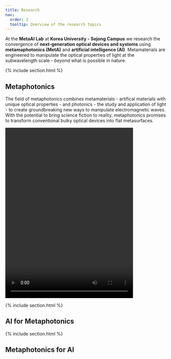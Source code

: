 ```yaml
---
title: Research
nav:
  order: 2
  tooltip: Overview of the research topics
---
```



At the **MetaAI Lab** at **Korea University - Sejong Campus** we research the convergence of **next-generation optical devices and systems** using **metamaphotonics (MetA)** and **artificial intelligence (AI)**. Metamaterials are engineered to manipulate the optical properties of light at the subwavelength scale - *beyond* what is possible in nature. 

{% include section.html %}

## Metaphotonics

The field of metaphotonics combines metamaterials - artifical materials with unique optical properties - and photonics - the study and application of light - to create groundbreaking new ways to manipulate electromagnetic waves. With the potential to bring science fiction to reality, metaphotonics promises to transform conventional bulky optical devices into flat metasurfaces. 

<video width="400" height="533" controls>
  <source src="/metai/videos/TIR.MOV">  type="video/mp4">
</video>

{% include section.html %}

## AI for Metaphotonics



{% include section.html %}

## Metaphotonics for AI

